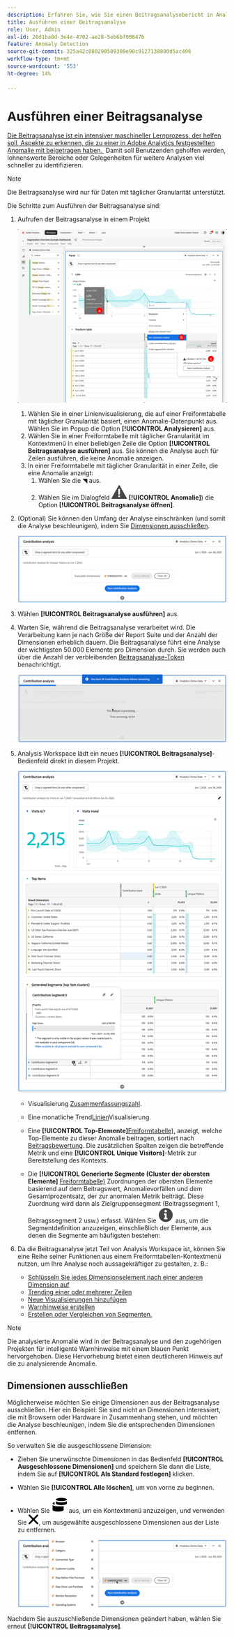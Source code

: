 ```yaml
---
description: Erfahren Sie, wie Sie einen Beitragsanalysebericht in Analysis Workspace ausführen.
title: Ausführen einer Beitragsanalyse
role: User, Admin
exl-id: 20d1ba8d-3e4e-4702-ae28-5eb6bf00847b
feature: Anomaly Detection
source-git-commit: 325a42c080290509309e90c9127138800d5ac496
workflow-type: tm+mt
source-wordcount: '553'
ht-degree: 14%

---
```


# Ausführen einer Beitragsanalyse

[Die Beitragsanalyse ist ein intensiver maschineller Lernprozess, der helfen soll, Aspekte zu erkennen, die zu einer in Adobe Analytics festgestellten Anomalie mit beigetragen haben. &#x200B;](/help/analyze/analysis-workspace/c-anomaly-detection/anomaly-detection.md#contribution-analysis) Damit soll Benutzenden geholfen werden, lohnenswerte Bereiche oder Gelegenheiten für weitere Analysen viel schneller zu identifizieren.

>[!NOTE]
>
>Die Beitragsanalyse wird nur für Daten mit täglicher Granularität unterstützt.

Die Schritte zum Ausführen der Beitragsanalyse sind:

1. Aufrufen der Beitragsanalyse in einem Projekt

   ![Ausführen der Beitragsanalyse](assets/run-contribution-analysis.png)

   1. Wählen Sie in einer Linienvisualisierung, die auf einer Freiformtabelle mit täglicher Granularität basiert, einen Anomalie-Datenpunkt aus. Wählen Sie im Popup die Option **[!UICONTROL Analysieren]** aus.
   1. Wählen Sie in einer Freiformtabelle mit täglicher Granularität im Kontextmenü in einer beliebigen Zeile die Option **[!UICONTROL Beitragsanalyse ausführen]** aus. Sie können die Analyse auch für Zeilen ausführen, die keine Anomalie anzeigen.
   1. In einer Freiformtabelle mit täglicher Granularität in einer Zeile, die eine Anomalie anzeigt:
      1. Wählen Sie die ◥ aus.
      1. Wählen Sie im Dialogfeld ![Warnhinweis](/help/assets/icons/Alert.svg) **[!UICONTROL Anomalie]**) die Option **[!UICONTROL Beitragsanalyse öffnen]**.



1. (Optional) Sie können den Umfang der Analyse einschränken (und somit die Analyse beschleunigen), indem Sie [Dimensionen ausschließen](#exclude-dimensions).

   ![Ausschließen von Dimensionen aus der Beitragsanalyse](assets/excluding-dimensions.png)

1. Wählen **[!UICONTROL Beitragsanalyse ausführen]** aus.

1. Warten Sie, während die Beitragsanalyse verarbeitet wird. Die Verarbeitung kann je nach Größe der Report Suite und der Anzahl der Dimensionen erheblich dauern. Die Beitragsanalyse führt eine Analyse der wichtigsten 50.000 Elemente pro Dimension durch. Sie werden auch über die Anzahl der verbleibenden [Beitragsanalyse-Token](anomaly-detection.md#contribution-analysis-tokens) benachrichtigt.

   ![Beitragsanalyse wird ausgeführt](assets/contribution-analysis-executing.png)

1. Analysis Workspace lädt ein neues **[!UICONTROL Beitragsanalyse]**-Bedienfeld direkt in diesem Projekt.

   ![Bedienfeld Beitragsanalyse](assets/contribution-analysis.png)

   * Visualisierung [Zusammenfassungszahl](/help/analyze/analysis-workspace/visualizations/summary-number-change.md).
   * Eine monatliche Trend[Linien](/help/analyze/analysis-workspace/visualizations/line.md)Visualisierung.
   * Eine **[!UICONTROL Top-Elemente]**&#x200B;[Freiformtabelle), &#x200B;](/help/analyze/analysis-workspace/visualizations/freeform-table/freeform-table.md) anzeigt, welche Top-Elemente zu dieser Anomalie beitragen, sortiert nach [Beitragsbewertung](/help/analyze/analysis-workspace/c-anomaly-detection/anomaly-detection.md#contribution-analysis). Die zusätzlichen Spalten zeigen die betreffende Metrik und eine **[!UICONTROL Unique Visitors]**-Metrik zur Bereitstellung des Kontexts.

   * Die **[!UICONTROL Generierte Segmente (Cluster der obersten Elemente]** [Freiformtabelle) &#x200B;](/help/analyze/analysis-workspace/visualizations/freeform-table/freeform-table.md) Zuordnungen der obersten Elemente basierend auf dem Beitragswert, Anomalievorfällen und dem Gesamtprozentsatz, der zur anormalen Metrik beiträgt. Diese Zuordnung wird dann als Zielgruppensegment (Beitragssegment 1, Beitragssegment 2 usw.) erfasst. Wählen Sie ![Info](/help/assets/icons/Info.svg) aus, um die Segmentdefinition anzuzeigen, einschließlich der Elemente, aus denen die Segmente am häufigsten bestehen:


1. Da die Beitragsanalyse jetzt Teil von Analysis Workspace ist, können Sie eine Reihe seiner Funktionen aus einem Freiformtabellen-Kontextmenü nutzen, um Ihre Analyse noch aussagekräftiger zu gestalten, z. B.:

   * [Schlüsseln Sie jedes Dimensionselement nach einer anderen Dimension auf](/help/analyze/analysis-workspace/components/dimensions/t-breakdown-fa.md)
   * [Trending einer oder mehrerer Zeilen](/help/analyze/analysis-workspace/home.md#section_34930C967C104C2B9092BA8DCF2BF81A)
   * [Neue Visualisierungen hinzufügen](/help/analyze/analysis-workspace/visualizations/freeform-analysis-visualizations.md)
   * [Warnhinweise erstellen](/help/components/alerts/alerts-overview.md)
   * [Erstellen oder Vergleichen von Segmenten.](/help/analyze/analysis-workspace/c-panels/c-segment-comparison/segment-comparison.md)

>[!NOTE]
>
>Die analysierte Anomalie wird in der Beitragsanalyse und den zugehörigen Projekten für intelligente Warnhinweise mit einem blauen Punkt hervorgehoben. Diese Hervorhebung bietet einen deutlicheren Hinweis auf die zu analysierende Anomalie.


## Dimensionen ausschließen

Möglicherweise möchten Sie einige Dimensionen aus der Beitragsanalyse ausschließen. Hier ein Beispiel: Sie sind nicht an Dimensionen interessiert, die mit Browsern oder Hardware in Zusammenhang stehen, und möchten die Analyse beschleunigen, indem Sie die entsprechenden Dimensionen entfernen.

So verwalten Sie die ausgeschlossene Dimension:

* Ziehen Sie unerwünschte Dimensionen in das Bedienfeld **[!UICONTROL Ausgeschlossene Dimensionen]** und speichern Sie dann die Liste, indem Sie auf **[!UICONTROL Als Standard festlegen]** klicken.

* Wählen Sie **[!UICONTROL Alle löschen]**, um von vorne zu beginnen.

* Wählen Sie ![Dimensionen](/help/assets/icons/Dimensions.svg) aus, um ein Kontextmenü anzuzeigen, und verwenden Sie ![CrossSize400](/help/assets/icons/CrossSize400.svg), um ausgewählte ausgeschlossene Dimensionen aus der Liste zu entfernen.

  ![](assets/excluded-dimensions-list.png)

Nachdem Sie auszuschließende Dimensionen geändert haben, wählen Sie erneut **[!UICONTROL Beitragsanalyse]**.

